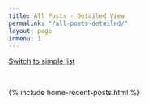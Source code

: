 ```yaml
---
title: All Posts - Detailed View
permalink: "/all-posts-detailed/"
layout: page
inmenu: 1
---
```




[Switch to simple list](/all-posts)

  &nbsp;

<div class='homepage-recent-blurbs main-unit'>


  {% include home-recent-posts.html  %}
</div>
